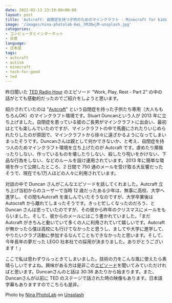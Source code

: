 ```yaml
---
date: 2022-02-13 23:19:08+00:00
layout: post
title: 'Autcraft: 自閉症を持つ子供のためのマインクラフト - Minecraft for kids with autism'
image: '/images/nina-photolab-6eL_lMJDwjM-unsplash.jpg'
categories:
- コンピュータとインターネット
- 日常
language:
- 日本語
tags:
- autcraft
- autism
- minecraft
- tech-for-good
- ted
---
```


昨日聞いた [TED Radio Hour](https://www.npr.org/programs/ted-radio-hour/) のエピソード "Work, Play, Rest - Part 2" の中の話がとても感動的だったのでご紹介をしようと思います。

紹介されていたのは "[Autcraft](https://www.autcraft.com/)" という自閉症を持った子供たち専用（大人ももちろんOK）のマインクラフト環境です。Stuart Duncanという人が 2013 年に立ち上げました。自閉症を患っている彼のご長男がマインクラフトに出会い、最初はとても楽しんでいたのですが、マインクラフトの中で馬鹿にされたりいじめられたりしたのが原因で、マインクラフトから徐々に遠ざかるようになってしまいまったそうです。Duncanさんは親として何かできないか、と考え、自閉症を持つ人のためマインクラフト環境を立ち上げたのが Autcraft です。虐めたり揶揄ったりしない、作っているものを壊したりしない、殺したり呪いをかけない、下品な行為をしない、などのルールを設け運用されています。2013 年に簡単な環境を作って公開したところ、2 日間で 750 通のメールを受け取る大反響だったそうで、現在でも1万人ほどの人々に利用されています。

対談の中で Duncan さんがこんなエピソードを話してくれました。Autcraft 立ち上げ当初からのユーザーで当時 12 歳だったある少年は、無事に高校、大学へ進学し、その間もAutcraft を楽しんでいたそうなのですが、大学卒業後は Autocraft から離れてしまったそうです。きっと忙しくなったのだろう、と Duncan さんは思っていたのですが、その彼から昨年のクリスマスにメールをもらいました。そして、彼からのメールにはこう書かれていました。「まだ Autcraft がきちんと動いていて多くの人に利用されていて嬉しいです。Autcraft が無かったら僕は高校にも行けてなかったと思うし、ましてや大学に進学して、やりたいクラブ活動に参加するなんてこともできなかったと思います。そして、今年長年の夢だった LEGO 社本社での採用が決まりました。ありがとうございます！」

ここで私は思わずウルっときてしまいました。技術の力をこんな風に使えたら素晴らしいですよね。興味がある方は是非この[エピソード](https://www.npr.org/programs/ted-radio-hour/1079859923/work-play-rest-part-2)を聞いてみていただければと思います。Duncanさんのと話は 30:38 あたりから始まります。また、Duncanさんが以前に TED のステージで話された時の映像もあります。日本語字幕もありますすのでこちらも是非。



Photo by [Nina PhotoLab](https://unsplash.com/@nina_eyes?utm_source=unsplash&utm_medium=referral&utm_content=creditCopyText) on [Unsplash](https://unsplash.com/s/photos/minecraft?utm_source=unsplash&utm_medium=referral&utm_content=creditCopyText)
